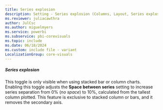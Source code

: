 ```yaml
---
title: Series explosion
description: Setting - Series explosion (Columns, Layout, Series explosion)
ms.reviewer: juliacawthra
author: JulCsc
ms.author: miguelmyers
ms.service: powerbi
ms.subservice: pbi-corevisuals
ms.topic: include
ms.date: 06/18/2024
ms.custom: include file - variant
LocalizationGroup: core-visuals
---
```

##### Series explosion

This toggle is only visible when using stacked bar or column charts. Enabling this toggle adjusts the **Space between series** setting to increase series separation from 0% (*no space*) to 10%, calculated from the tallest column plotted. This feature is exclusive to stacked column or bars, and it removes the secondary axis.
